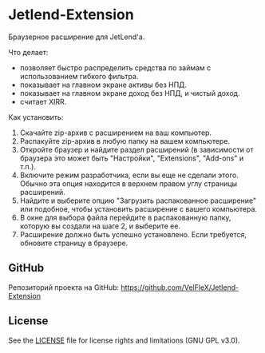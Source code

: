 # Jetlend-Extension
Браузерное расширение для JetLend'а.

Что делает: 
- позволяет быстро распределить средства по займам с использованием гибкого фильтра.
- показывает на главном экране активы без НПД.
- показывает на главном экране доход без НПД, и чистый доход.
- считает XIRR.


Как установить: 
1. Скачайте zip-архив с расширением на ваш компьютер.
2. Распакуйте zip-архив в любую папку на вашем компьютере.
3. Откройте браузер и найдите раздел расширений (в зависимости от браузера это может быть "Настройки", "Extensions", "Add-ons" и т.п.).
4. Включите режим разработчика, если вы еще не сделали этого. Обычно эта опция находится в верхнем правом углу страницы расширений.
5. Найдите и выберите опцию "Загрузить распакованное расширение" или подобное, чтобы установить расширение с вашего компьютера.
6. В окне для выбора файла перейдите в распакованную папку, которую вы создали на шаге 2, и выберите ее.
7. Расширение должно быть успешно установлено. Если требуется, обновите страницу в браузере.

## GitHub

Репозиторий проекта на GitHub: https://github.com/VelFleX/Jetlend-Extension

## License

See the [LICENSE](LICENSE) file for license rights and limitations (GNU GPL v3.0).
